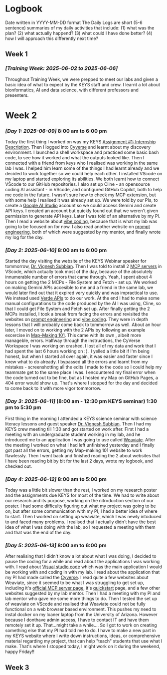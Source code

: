 # Logbook

Date written in YYYY-MM-DD format
The Daily Logs are short (5-6 sentence) summaries of my daily activities that include:
(1) what was the plan?
(2) what actually happend?
(3) what could I have done better?
(4) how I will approach this differently next time? 

## Week 1
### _[Training Week: 2025-06-02 to 2025-06-06]_
Throughout Training Week, we were prepped to meet our labs and given a basic idea of what to expect by the KEYS staff and crew. I learnt a lot about bionformatics, AI and data science, with different professors and presenters.


# Week 2
### _[Day 1: 2025-06-09]_ 8:00 am to 6:00 pm
Today the first thing I worked on was my KEYS [Assignment #1: Internship Description](assignment1.md). Then I logged into [Cyverse](https://de.cyverse.org/apps) and learnt about my discovery environment. I launched a shell workspace and practiced some basic bash code, to see how it worked and what the outputs looked like. Then I connected with a friend from keys who I realised was working in the same lab I was. I helped him learn some of the things I had learnt already and we decided to work together so we could help each other. I installed VScode on my laptop and started exploring its abilities. We both learnt how to connect VScode to our GitHub repositories. I also set up Cline - an opensource coding AI assistant - in VScode, and configured GitHub Copilot, both to help me code in the future. I wasn't sure how to check my MCP extension, but with some help I realised it was already set up. We were told by our PIs, to create a [Google AI Studio](https://aistudio.google.com/prompts/new_chat) account so we could access Gemini and create API keys. I created an account but quickly found out that we weren't given permission to generate API keys. Later I was told of an alternative by my PI. Then I read a website about [vibe coding](https://tyson-swetnam.github.io/intro-gpt/vibe/), because that is what my lab was going to be focused on for now. I also read another website on [prompt engineering](https://github.com/saishsw/KEYS-2025/blob/main/docs/promptengineeringexamples.md), both of which were suggested by my mentor, and finally wrote my log for the day.

### _[Day 2: 2025-06-10]_ 8:00 am to 6:00 pm
Started the day visiting the website of the KEYS Webinar speaker for tommorrow, [Dr. Vignesh Subbian](https://healthseil.github.io/). Then I was told to install 2 [MCP servers](https://github.com/modelcontextprotocol) in VScode, which actually took most of the day, because of the absolutely innumerable number of errors that came through. Yeah, I spent about 4 hours on getting the 2 MCPs - File System and Fetch - set up. We worked on making Gemini APIs accesible to me and a friend in the same lab, we would later find out that it expired very quickly and was impractical to use. We instead used [Verde APIs](https://chat.cyverse.ai/courses/course_cugob4crr77s73eu4aog/apikey) to do our work. At the end I had to make some manual configurations to the code produced by the AI I was using, Cline, so that I could get File System and Fetch set up. After finally getting the 2 MCPs installed, I took a break from facing the errors and revisited the websites on [prompt engineering](https://github.com/saishsw/KEYS-2025/blob/main/docs/promptengineeringexamples.md) and [vibe coding](https://tyson-swetnam.github.io/intro-gpt/vibe/). They were in depth lessons that I will probably come back to tommorrow as well. About an hour later, I moved on to working with the 2 APIs by following an example excercise in [Map-Making 101](https://tyson-swetnam.github.io/intro-gpt/tutorials/publichealth/gis/). This came with its own , albeit more manageble, errors. Halfway through the instructions, the CyVerse Workspace I was working on crashed. I lost all of my data and work that I had spent the last 6 hours working on :( . I yelled a little bit if I'm being honest, but when I started all over again, it was easier and faster since I knew what to do already. I bypassed all the errors and learnt from my mistakes - screenshotting all the edits I made to the code so I could help my teammate get to the same place I was. I encountered my final error when the code turned out to be fine, but as I hosted my Map on GitHub Pages, a 404 error would show up. That's where I stopped for the day and decided to come back to it with more vigor tommorrow.

### _[Day 3: 2025-06-11]_ (8:00 am - 12:30 pm KEYS seminar) 1:30 pm to 5:30 pm 
First thing in the morning I attended a KEYS science seminar with science literacy lessons and guest speaker [Dr. Vignesh Subbian](https://healthseil.github.io/). Then I had my KEYS crew meeting till 1:30 and got started on work after. First I had a meeting with an undergraduate student working in my lab, and he introduced me to an application I was going to use called [Weaviate](https://github.com/weaviate). After the meeting I worked on what I had left unfinished yesterday and I finally got past all the errors, getting my Map-making 101 website to work flawlessly. Then I went back and finished reading the 2 about websites that I have been reading bit by bit for the last 2 days, wrote my logbook, and checked out.

### _[Day 4: 2025-06-12]_ 8:00 am to 5:00 pm
Today was a little bit slower than the rest, I worked on my research poster and the assignments due KEYS for most of the time. We had to write about our research and its purpose, working on the nitroduction section of our poster. I had some difficulty figuring out what my project was going to be on, but after some communication with my PI, I had a better idea of where to start. Then I worked on setting up weaviate, which I was newly intoduced to and faced many problems. I realised that I actually didn't have the best idea of what I was doing with the lab, so I requested a meeting with them and that was the end of the day. 

### _[Day 5: 2025-06-13]_ 8:00 am to 6:00 pm
After realising that I didn't know a lot about what I was doing, I decided to pause the coding for a while and read about the applications I was working with. I read about [Visual studio code](https://code.visualstudio.com/docs) which was the main application I would be working with and coding in with my lab. I read about the application that my PI had made called the [Cyverse](https://learning.cyverse.org/). I read quite a few websites about Weaviate, since it seemed to be what I was struggling to get set up, including it's [official MCP server page](https://glama.ai/mcp/servers/@weaviate/mcp-server-weaviate), it's [quickstart](https://weaviate.io/developers/weaviate/quickstart) page, and a few other websites suggested by my lab mentor. Then I had a meeting with my PI and lab mentor who gave me some more things to do. Then I tested the set up of weaviate on VScode and realised that Weaviate could not be fully functional on a web browser based environment. This pushes my need to instal docker on my loaner laptop from the University of Arizona. However because I donthave admin access, I have to contact IT and have them remotely set it up. That...might take a while.... So I got to work on creating something else that my PI had told me to do. I have to make a new part in my KEYS website where I write down instructions, ideas, or comprehensive material regarding my project, that can help "teach" students that use what I make. That's where I stopped today, I might work on it during the weekend, happy Friday!!


##  Week 3
